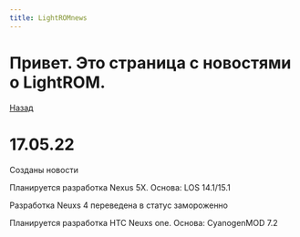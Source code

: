 ```yaml
---
title: LightROMnews
---
```



# Привет. Это страница с новостями о LightROM.
[Назад](https://russanandres.github.io/rsar/)



# 17.05.22
Созданы новости

Планируется разработка Nexus 5X. Основа: LOS 14.1/15.1

Разработка Neuxs 4 переведена в статус замороженно

Планируется разработка HTC Neuxs one. Основа: CyanogenMOD 7.2
